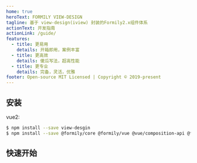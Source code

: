 ```yaml
---
home: true
heroText: FORMILY VIEW-DESIGN
tagline: 基于 view-design(iview) 封装的Formily2.x组件体系
actionText: 开发指南
actionLink: /guide/
features:
  - title: 更易用
    details: 开箱即用，案例丰富
  - title: 更高效
    details: 傻瓜写法，超高性能
  - title: 更专业
    details: 完备，灵活，优雅
footer: Open-source MIT Licensed | Copyright © 2019-present
---
```


## 安装

vue2:

```bash
$ npm install --save view-desgin
$ npm install --save @formily/core @formily/vue @vue/composition-api @formily/view-design

```

## 快速开始

<dumi-previewer demoPath="index" :collapsed="false" />
